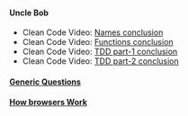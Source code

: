 #### Uncle Bob ####
- Clean Code Video: [Names conclusion](./cleanCodeNames.md)
- Clean Code Video: [Functions conclusion](./cleanCodeFunctions.md)
- Clean Code Video: [TDD part-1 conclusion](./cleanCodeTDD-part1.md)
- Clean Code Video: [TDD part-2 conclusion](./cleanCodeTDD-part2.md)

#### [Generic Questions](./generic-questions.md) ####
#### [How browsers Work](./how-browsers-work.md) ####

